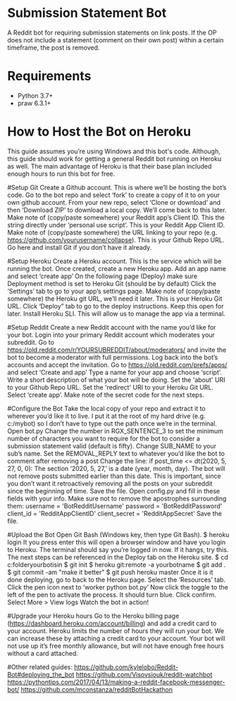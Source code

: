 # Submission Statement Bot
A Reddit bot for requiring submission statements on link posts. If the OP does not include a statement (comment on their own post) within a certain timeframe, the post is removed.

# Requirements
- Python 3.7+
- praw 6.3.1+

# How to Host the Bot on Heroku
This guide assumes you’re using Windows and this bot's code. Although, this guide should work for getting a general Reddit bot running on Heroku as well. The main advantage of Heroku is that their base plan included enough hours to run this bot for free.

#Setup Git
Create a Github account. This is where we’ll be hosting the bot’s code.
Go to the bot repo and select ‘fork’ to create a copy of it to on your own github account. 
From your new repo, select ‘Clone or download’ and then ‘Download ZIP’ to download a local copy. We’ll come back to this later.
Make note of (copy/paste somewhere) your Reddit app’s Client ID. This the string directly under ‘personal use script’. This is your Reddit App Client ID.
Make note of (copy/paste somewhere) the URL linking to your repo (e.g. https://github.com/yourusername/collapse). This is your Github Repo URL.
Go here and install Git if you don’t have it already.


#Setup Heroku
Create a Heroku account. This is the service which will be running the bot.
Once created, create a new Heroku app.
Add an app name and select ‘create app’
On the following page (Deploy) make sure Deployment method is set to Heroku Git (should be by default)
Click the ‘Settings’ tab to go to your app’s settings page. Make note of  (copy/paste somewhere)  the Heroku git URL, we’ll need it later. This is your Heroku Git URL.
Click ‘Deploy” tab to go to the deploy instructions. Keep this open for later.
Install Heroku SLI. This will allow us to manage the app via a terminal.


#Setup Reddit
Create a new Reddit account with the name you’d like for your bot.
Login into your primary Reddit account which moderates your subreddit.
Go to https://old.reddit.com/r/YOURSUBREDDIT/about/moderators/ and invite the bot to become a moderator with full permissions.
Log back into the bot’s accounts and accept the invitation.
Go to https://old.reddit.com/prefs/apps/ and select ‘Create and app’
Type a name for your app and choose ‘script’.
Write a short description of what your bot will be doing.
Set the 'about' URI to your Github Repo URL.
Set the 'redirect' URI to your Heroku Git URL. 
Select ‘create app’.
Make note of the secret code for the next steps.


#Configure the Bot
Take the local copy of your repo and extract  it to wherever you’d like it to live. I put it at the root of my hard drive (e.g. c:/mybot) so I don’t have to type out the path once we’re in the terminal.
Open bot.py
Change the number in RGX_SENTENCE_3 to set the minimum number of characters you want to require for the bot to consider a submission statement valid (default is fifty).
Change SUB_NAME to your sub’s name. 
Set the REMOVAL_REPLY text to whatever you’d like the bot to comment after removing a post
Change the line: if post_time <= dt(2020, 5, 27, 0, 0): 
The section ‘2020, 5, 27,’ is a date (year, month, day). The bot will not remove posts submitted earlier than this date. This is important, since you don’t want it retroactively removing all the posts on your subreddit since the beginning of time. 
Save the file.
Open config.py and fill in these fields with your info. Make sure not to remove the apostrophes surrounding them:
username = 'BotRedditUsername'
password = 'BotRedditPassword'
client_id = 'RedditAppClientID'
client_secret = 'RedditAppSecret'
Save the file.


#Upload the Bot
Open Git Bash (Windows key, then type Git Bash).
$ heroku login
It you press enter this will open a browser window and have you login to Heroku.
The terminal should say you’re logged in now. If it hangs, try this.
The next steps can be referenced in the Deploy tab on the Heroku site.
$ cd c:folderyourbotisin
$ git init
$ heroku git:remote -a yourbotname
$ git add .
$ git commit -am "make it better"
$ git push heroku master
Once it is it done deploying, go to back to the Heroku page.
Select the ‘Resources’ tab.
Click the pen icon next to ‘worker python bot.py’
Now click the toggle to the left of the pen to activate the process. It should turn blue.
Click confirm.
Select More > View logs
Watch the bot in action!


#Upgrade your Heroku hours
Go to the Heroku billing page (https://dashboard.heroku.com/account/billing) and add a credit card to your account. 
Heroku limits the number of hours they will run your bot. We can increase these by attaching a credit card to your account. Your bot will not use up it’s free monthly allowance, but will not have enough free hours without a card attached.



#Other related guides:
https://github.com/kylelobo/Reddit-Bot#deploying_the_bot
https://github.com/Visovsiouk/reddit-watchbot
https://pythontips.com/2017/04/13/making-a-reddit-facebook-messenger-bot/
https://github.com/mconstanza/redditBotHackathon

